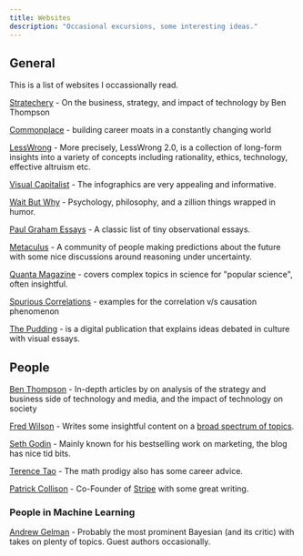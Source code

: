 ```yaml
---
title: Websites
description: "Occasional excursions, some interesting ideas."
---
```


## General

This is a list of websites I occassionally read.

[Stratechery](https://stratechery.com) - On the business, strategy, and impact of technology by Ben Thompson

[Commonplace](https://commoncog.com/blog/) - building career moats in a constantly changing world

[LessWrong](https://www.lesswrong.com) - More precisely, LessWrong 2.0, is a collection of long-form insights into a variety of concepts including rationality, ethics, technology, effective altruism etc.

[Visual Capitalist](https://www.visualcapitalist.com) - The infographics are very appealing and informative.

[Wait But Why](https://waitbutwhy.com) - Psychology, philosophy, and a zillion things wrapped in humor.

[Paul Graham Essays](http://paulgraham.com/articles.html) - A classic list of tiny observational essays.

[Metaculus](https://www.metaculus.com) - A community of people making predictions about the future with some nice discussions around reasoning under uncertainty.

[Quanta Magazine](https://www.quantamagazine.org) - covers complex topics in science for "popular science", often insightful.

[Spurious Correlations](https://tylervigen.com/spurious-correlations) - examples for the correlation v/s causation phenomenon

[The Pudding](https://pudding.cool) - is a digital publication that explains ideas debated in culture with visual essays.

## People

[Ben Thompson](https://stratechery.com) - In-depth articles by on analysis of the strategy and business side of technology and media, and the impact of technology on society

[Fred Wilson](https://avc.com) - Writes some insightful content on a [broad spectrum of topics](https://avc.com/archive/).

[Seth Godin](https://seths.blog) - Mainly known for his bestselling work on marketing, the blog has nice tid bits.

[Terence Tao](https://terrytao.wordpress.com/career-advice/) - The math prodigy also has some career advice.

[Patrick Collison](https://patrickcollison.com) - Co-Founder of [Stripe](https://stripe.com) with some great writing.

### People in Machine Learning

[Andrew Gelman](https://statmodeling.stat.columbia.edu) - Probably the most prominent Bayesian \(and its critic\) with takes on plenty of topics. Guest authors occasionally.
